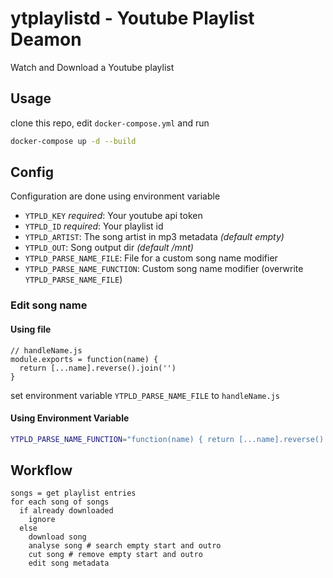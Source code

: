# ytplaylistd - Youtube Playlist Deamon

Watch and Download a Youtube playlist

## Usage

clone this repo, edit `docker-compose.yml` and run
```sh
docker-compose up -d --build
```

## Config

Configuration are done using environment variable

* `YTPLD_KEY` *required*: Your youtube api token
* `YTPLD_ID` *required*: Your playlist id
* `YTPLD_ARTIST`: The song artist in mp3 metadata *(default empty)*
* `YTPLD_OUT`: Song output dir *(default /mnt)*
* `YTPLD_PARSE_NAME_FILE`: File for a custom song name modifier
* `YTPLD_PARSE_NAME_FUNCTION`: Custom song name modifier (overwrite `YTPLD_PARSE_NAME_FILE`)

### Edit song name

#### Using file

```
// handleName.js
module.exports = function(name) {
  return [...name].reverse().join('')
}
```

set environment variable `YTPLD_PARSE_NAME_FILE` to `handleName.js`

#### Using Environment Variable

```sh
YTPLD_PARSE_NAME_FUNCTION="function(name) { return [...name].reverse().join('') }"
```

## Workflow

```
songs = get playlist entries
for each song of songs
  if already downloaded
    ignore
  else
    download song
    analyse song # search empty start and outro
    cut song # remove empty start and outro
    edit song metadata
```